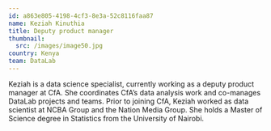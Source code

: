 ```yaml
---
id: a863e805-4198-4cf3-8e3a-52c8116faa87
name: Keziah Kinuthia
title: Deputy product manager
thumbnail:
  src: /images/image50.jpg
country: Kenya
team: DataLab
---
```


Keziah is a data science specialist, currently working as a deputy product manager at CfA. She coordinates CfA’s data analysis work and co-manages DataLab projects and teams. Prior to joining CfA, Keziah worked as data scientist at NCBA Group and the Nation Media Group. She holds a Master of Science degree in Statistics from the University of Nairobi.
